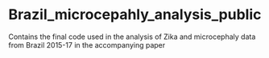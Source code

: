 # Brazil_microcepahly_analysis_public
Contains the final code used in the analysis of Zika and microcephaly data from Brazil 2015-17 in the accompanying paper
